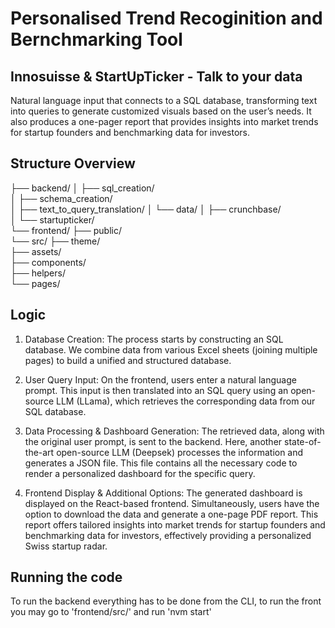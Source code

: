 # Personalised Trend Recoginition and Bernchmarking Tool
## Innosuisse & StartUpTicker - Talk to your data

Natural language input that connects to a SQL database, transforming text into queries to generate customized visuals based on the user’s needs. It also produces a one-pager report that provides insights into market trends for startup founders and benchmarking data for investors.

## Structure Overview

├── backend/
│   ├── sql_creation/         
│   ├── schema_creation/      
│   ├── text_to_query_translation/
│   └── data/
│       ├── crunchbase/         
│       └── startupticker/      
└── frontend/
    ├── public/                 
    └── src/
        ├── theme/              
        ├── assets/             
        ├── components/         
        ├── helpers/            
        └── pages/ 
        
## Logic

1. Database Creation:
The process starts by constructing an SQL database. We combine data from various Excel sheets (joining multiple pages) to build a unified and structured database.

2. User Query Input:
On the frontend, users enter a natural language prompt. This input is then translated into an SQL query using an open-source LLM (LLama), which retrieves the corresponding data from our SQL database.

3. Data Processing & Dashboard Generation:
The retrieved data, along with the original user prompt, is sent to the backend. Here, another state-of-the-art open-source LLM (Deepsek) processes the information and generates a JSON file. This file contains all the necessary code to render a personalized dashboard for the specific query.

4. Frontend Display & Additional Options:
The generated dashboard is displayed on the React-based frontend. Simultaneously, users have the option to download the data and generate a one-page PDF report. This report offers tailored insights into market trends for startup founders and benchmarking data for investors, effectively providing a personalized Swiss startup radar.

## Running the code

To run the backend everything has to be done from the CLI, to run the front you may go to 'frontend/src/' and run 'nvm start'
